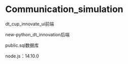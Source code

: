 # Communication_simulation

dt_cup_innovate_ui前端

new-python_dt_innovation后端

public.sql数据库

node.js：14.10.0
